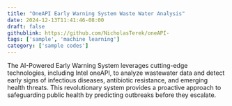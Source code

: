 ```yaml
---
title: "OneAPI Early Warning System Waste Water Analysis"
date: 2024-12-13T11:41:46-08:00
draft: false
githublink: https://github.com/NicholasTerek/oneAPI-
tags: ['sample', 'machine learning']
category: ['sample codes']
---
```


The AI-Powered Early Warning System leverages cutting-edge technologies, including Intel oneAPI, to analyze wastewater data and detect early signs of infectious diseases, antibiotic resistance, and emerging health threats. This revolutionary system provides a proactive approach to safeguarding public health by predicting outbreaks before they escalate.
